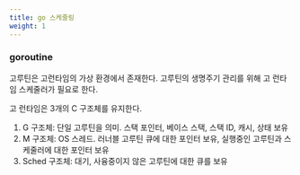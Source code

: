```yaml
---
title: go 스케줄링
weight: 1
---
```

### goroutine
고루틴은 고런타임의 가상 환경에서 존재한다. 고루틴의 생명주기 관리를 위해 고 런타임 스케줄러가 필요로 한다.

고 런타임은 3개의 C 구조체를 유지한다.

1. G 구조체: 단일 고루틴을 의미. 스택 포인터, 베이스 스택, 스택 ID, 캐시, 상태 보유
2. M 구조체: OS 스레드. 러너블 고루틴 큐에 대한 포인터 보유, 실행중인 고루틴과 스케줄러에 대한 포인터 보유
3. Sched 구조체: 대기, 사융중이지 않은 고루틴에 대한 큐를 보유